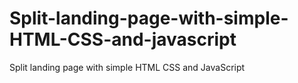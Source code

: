 # Split-landing-page-with-simple-HTML-CSS-and-javascript
Split landing page with simple HTML CSS and JavaScript
